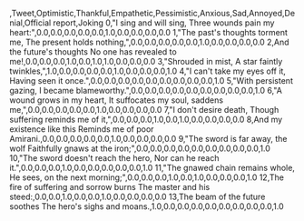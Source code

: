 ,Tweet,Optimistic,Thankful,Empathetic,Pessimistic,Anxious,Sad,Annoyed,Denial,Official report,Joking
0,"I sing and will sing, Three wounds pain my heart:",0.0,0.0,0.0,0.0,0.0,1.0,0.0,0.0,0.0,0.0
1,"The past's thoughts torment me, The present holds nothing,",0.0,0.0,0.0,0.0,0.0,1.0,0.0,0.0,0.0,0.0
2,And the future's thoughts No one has revealed to me!,0.0,0.0,0.0,1.0,0.0,1.0,1.0,0.0,0.0,0.0
3,"Shrouded in mist, A star faintly twinkles,",1.0,0.0,0.0,0.0,0.0,1.0,0.0,0.0,0.0,1.0
4,"I can't take my eyes off it, Having seen it once.",0.0,0.0,0.0,0.0,0.0,0.0,0.0,0.0,0.0,1.0
5,"With persistent gazing, I became blameworthy.",0.0,0.0,0.0,0.0,0.0,0.0,0.0,0.0,0.0,1.0
6,"A wound grows in my heart, It suffocates my soul, saddens me,",0.0,0.0,0.0,0.0,0.0,1.0,0.0,0.0,0.0,0.0
7,"I don't desire death, Though suffering reminds me of it,",0.0,0.0,0.0,1.0,0.0,1.0,0.0,0.0,0.0,0.0
8,And my existence like this Reminds me of poor Amirani.,0.0,0.0,0.0,0.0,0.0,1.0,0.0,0.0,0.0,0.0
9,"The sword is far away, the wolf Faithfully gnaws at the iron;",0.0,0.0,0.0,0.0,0.0,0.0,0.0,0.0,0.0,1.0
10,"The sword doesn't reach the hero, Nor can he reach it.",0.0,0.0,0.0,1.0,0.0,0.0,0.0,0.0,0.0,1.0
11,"The gnawed chain remains whole, He sees, on the next morning;",0.0,0.0,0.0,1.0,0.0,1.0,0.0,0.0,0.0,1.0
12,The fire of suffering and sorrow burns The master and his steed:,0.0,0.0,1.0,0.0,0.0,1.0,0.0,0.0,0.0,0.0
13,The beam of the future soothes The hero's sighs and moans.,1.0,0.0,0.0,0.0,0.0,0.0,0.0,0.0,0.0,1.0
